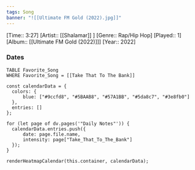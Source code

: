 ```yaml
---
tags: Song  
banner: "![[Ultimate FM Gold (2022).jpg]]"
---
```

[Time:: 3:27]
[Artist:: [[Shalamar]] ]
[Genre:: Rap/Hip Hop]
[Played:: 1]
[Album:: [[Ultimate FM Gold (2022)]]]
[Year:: 2022]
### Dates
````dataview
TABLE Favorite_Song
WHERE Favorite_Song = [[Take That To The Bank]]
````

  ```dataviewjs
const calendarData = { 
	colors: { 
		blue: ["#9ccfd8", "#5BAAB8", "#57A1BB", "#5da8c7", "#3e8fb0"] 
	}, 
	entries: [] 
}; 

for (let page of dv.pages('"Daily Notes"')) { 
	calendarData.entries.push({ 
		date: page.file.name, 
		intensity: page["Take_That_To_The_Bank"]
	}); 
} 

renderHeatmapCalendar(this.container, calendarData);
```
